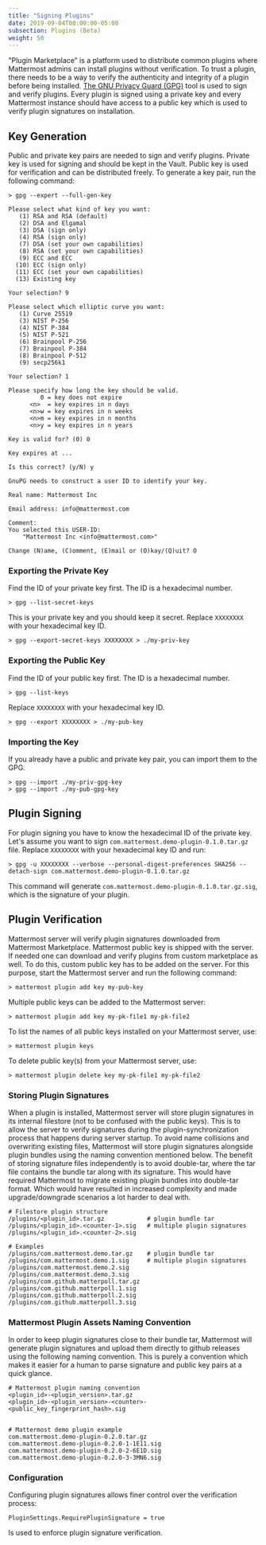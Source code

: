 ```yaml
---
title: "Signing Plugins"
date: 2019-09-04T00:00:00-05:00
subsection: Plugins (Beta)
weight: 50
---
```


"Plugin Marketplace” is a platform used to distribute common plugins where Mattermost admins can install plugins without verification. To trust a plugin, there needs to be a way to verify the authenticity and integrity of a plugin before being installed. [The GNU Privacy Guard (GPG)](https://gnupg.org) tool is used to sign and verify plugins. Every plugin is signed using a private key and every Mattermost instance should have access to a public key which is used to verify plugin signatures on installation.

## Key Generation
Public and private key pairs are needed to sign and verify plugins. Private key is used for signing and should be kept in the Vault. Public key is used for verification and can be distributed freely. To generate a key pair, run the following command:

```console
> gpg --expert --full-gen-key

Please select what kind of key you want:
   (1) RSA and RSA (default)
   (2) DSA and Elgamal
   (3) DSA (sign only)
   (4) RSA (sign only)
   (7) DSA (set your own capabilities)
   (8) RSA (set your own capabilities)
   (9) ECC and ECC
  (10) ECC (sign only)
  (11) ECC (set your own capabilities)
  (13) Existing key

Your selection? 9

Please select which elliptic curve you want:
   (1) Curve 25519
   (3) NIST P-256
   (4) NIST P-384
   (5) NIST P-521
   (6) Brainpool P-256
   (7) Brainpool P-384
   (8) Brainpool P-512
   (9) secp256k1

Your selection? 1

Please specify how long the key should be valid.
         0 = key does not expire
      <n>  = key expires in n days
      <n>w = key expires in n weeks
      <n>m = key expires in n months
      <n>y = key expires in n years

Key is valid for? (0) 0

Key expires at ...

Is this correct? (y/N) y

GnuPG needs to construct a user ID to identify your key.

Real name: Mattermost Inc

Email address: info@mattermost.com

Comment:
You selected this USER-ID:
    "Mattermost Inc <info@mattermost.com>"

Change (N)ame, (C)omment, (E)mail or (O)kay/(Q)uit? O
```


### Exporting the Private Key
Find the ID of your private key first. The ID is a hexadecimal number.
```console
> gpg --list-secret-keys
```
This is your private key and you should keep it secret. Replace `XXXXXXXX` with your hexadecimal key ID.
```console
> gpg --export-secret-keys XXXXXXXX > ./my-priv-key
```


### Exporting the Public Key
Find the ID of your public key first. The ID is a hexadecimal number.
```console
> gpg --list-keys
```
Replace `XXXXXXXX` with your hexadecimal key ID.
```console
> gpg --export XXXXXXXX > ./my-pub-key
```


### Importing the Key
If you already have a public and private key pair, you can import them to the GPG.
```console
> gpg --import ./my-priv-gpg-key
> gpg --import ./my-pub-gpg-key
```


## Plugin Signing
For plugin signing you have to know the hexadecimal ID of the private key. Let's assume you want to sign `com.mattermost.demo-plugin-0.1.0.tar.gz` file. Replace `XXXXXXXX` with your hexadecimal key ID and run:
```console
> gpg -u XXXXXXXX --verbose --personal-digest-preferences SHA256 --detach-sign com.mattermost.demo-plugin-0.1.0.tar.gz
```
This command will generate `com.mattermost.demo-plugin-0.1.0.tar.gz.sig`, which is the signature of your plugin.

## Plugin Verification
Mattermost server will verify plugin signatures downloaded from Mattermost Marketplace. Mattermost public key is shipped with the server. If needed one can download and verify plugins from custom marketplace as well. To do this, custom public key has to be added on the server. For this purpose, start the Mattermost server and run the following command:
```console
> mattermost plugin add key my-pub-key
```

Multiple public keys can be added to the Mattermost server:
```console
> mattermost plugin add key my-pk-file1 my-pk-file2
```
To list the names of all public keys installed on your Mattermost server, use:
```console
> mattermost plugin keys
```
To delete public key(s) from your Mattermost server, use:
```console
> mattermost plugin delete key my-pk-file1 my-pk-file2
```

### Storing Plugin Signatures
When a plugin is installed, Mattermost server will store plugin signatures in its internal filestore (not to be confused with the public keys). This is to allow the server to verify signatures during the plugin-synchronization process that happens during server startup. To avoid name collisions and overwriting existing files, Mattermost will store plugin signatures alongside plugin bundles using the naming convention mentioned below. The benefit of storing signature files independently is to avoid double-tar, where the tar file contains the bundle tar along with its signature. This would have required Mattermost to migrate existing plugin bundles into double-tar format. Which would have resulted in increased complexity and made upgrade/downgrade scenarios a lot harder to deal with.
```console
# Filestore plugin structure
/plugins/<plugin_id>.tar.gz            # plugin bundle tar
/plugins/<plugin_id>.<counter-1>.sig   # multiple plugin signatures
/plugins/<plugin_id>.<counter-2>.sig     

# Examples
/plugins/com.mattermost.demo.tar.gz    # plugin bundle tar
/plugins/com.mattermost.demo.1.sig     # multiple plugin signatures
/plugins/com.mattermost.demo.2.sig
/plugins/com.mattermost.demo.3.sig
/plugins/com.github.matterpoll.tar.gz
/plugins/com.github.matterpoll.1.sig
/plugins/com.github.matterpoll.2.sig
/plugins/com.github.matterpoll.3.sig

```

### Mattermost Plugin Assets Naming Convention
In order to keep plugin signatures close to their bundle tar, Mattermost will generate plugin signatures and upload them directly to github releases using the following naming convention. This is purely a convention which makes it easier for a human to parse signature and public key pairs at a quick glance.
```console
# Mattermost plugin naming convention
<plugin_id>-<plugin_version>.tar.gz
<plugin_id>-<plugin_version>-<counter>-<public_key_fingerprint_hash>.sig


# Mattermost demo plugin example
com.mattermost.demo-plugin-0.2.0.tar.gz
com.mattermost.demo-plugin-0.2.0-1-1E11.sig
com.mattermost.demo-plugin-0.2.0-2-6E1D.sig
com.mattermost.demo-plugin-0.2.0-3-3MN6.sig
```

### Configuration
Configuring plugin signatures allows finer control over the verification process:
```console
PluginSettings.RequirePluginSignature = true
```
Is used to enforce plugin signature verification.